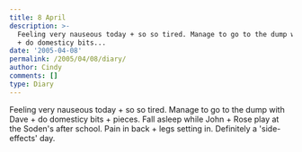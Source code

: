 ```yaml
---
title: 8 April
description: >-
  Feeling very nauseous today + so so tired. Manage to go to the dump with Dave
  + do domesticy bits...
date: '2005-04-08'
permalink: /2005/04/08/diary/
author: Cindy
comments: []
type: Diary
---
```


Feeling very nauseous today + so so tired. Manage to go to the dump with Dave + do domesticy bits + pieces. Fall asleep while John + Rose play at the Soden's after school. Pain in back + legs setting in. Definitely a 'side-effects' day.
